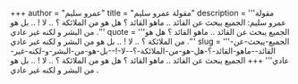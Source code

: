 +++
author = "عمرو سليم"
title = "مقولة عمرو سليم"
description = '''مقولة عمرو سليم: الجميع يبحث عن القائد .. ماهو القائد ؟ هل هو من الملائكة ؟ .. لا ! .. بل هو من البشر و لكنه غير عادي .'''
quote = '''الجميع يبحث عن القائد .. ماهو القائد ؟ هل هو من الملائكة ؟ .. لا ! .. بل هو من البشر و لكنه غير عادي .'''
slug = '''الجميع-يبحث-عن-القائد--ماهو-القائد-؟-هل-هو-من-الملائكة-؟--لا-!--بل-هو-من-البشر-و-لكنه-غير-عادي'''
+++
الجميع يبحث عن القائد .. ماهو القائد ؟ هل هو من الملائكة ؟ .. لا ! .. بل هو من البشر و لكنه غير عادي .
